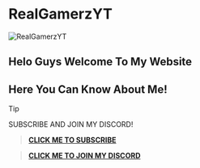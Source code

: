 # RealGamerzYT
![RealGamerzYT](https://github.com/RealGamerzYT7/RealGamerzYT7.github.io/assets/103527065/116017f4-2040-46da-a6c4-7787aca5db62)
## Helo Guys Welcome To My Website
## Here You Can Know About Me!

> [!TIP]
> SUBSCRIBE AND JOIN MY DISCORD!

> **[CLICK ME TO SUBSCRIBE](https://youtube.com/@RealGamerzYT
)**

> **[CLICK ME TO JOIN MY DISCORD](https://discord.com/invite/9q8DNeTbJd)**
